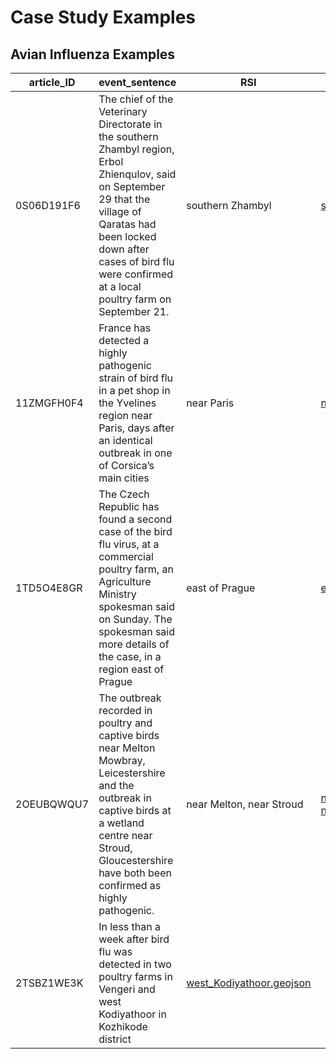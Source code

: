 # Case Study Examples 

## Avian Influenza Examples

article_ID | event_sentence |RSI | polygon_filename | comments |
--- | --- | --- | --- |--- |
0S06D191F6 | The chief of the Veterinary Directorate in the southern Zhambyl region, Erbol Zhienqulov, said on September 29 that the village of Qaratas had been locked down after cases of bird flu were confirmed at a local poultry farm on September 21.  | southern Zhambyl | [south_Zhambyl.geojson](geojson/south_Zhambyl.geojson) |
11ZMGFH0F4 | France has detected a highly pathogenic strain of bird flu in a pet shop in the Yvelines region near Paris, days after an identical outbreak in one of Corsica’s main cities  | near Paris | [near_paris.geojson](geojson/near_Paris.geojson) |
1TD5O4E8GR | The Czech Republic has found a second case of the bird flu virus, at a commercial poultry farm, an Agriculture Ministry spokesman said on Sunday. The spokesman said more details of the case, in a region east of Prague  | east of Prague | [east_Prague.geojson](geojson/east_prague.geojson) |
2OEUBQWQU7 | The outbreak recorded in poultry and captive birds near Melton Mowbray, Leicestershire and the outbreak in captive birds at a wetland centre near Stroud, Gloucestershire have both been confirmed as highly pathogenic.  | near Melton, near Stroud | [near_melton.geojson](geojson/near_Melton.geojson) , [near_stroud.geojson](geojson/near_Stroud.geojson) |
2TSBZ1WE3K | In less than a week after bird flu was detected in two poultry farms in Vengeri and west Kodiyathoor in Kozhikode district | [west_Kodiyathoor.geojson](geojson/west_Kodiyathoor.geojson)|

